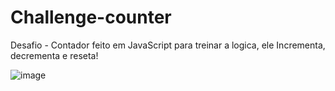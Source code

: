 # Challenge-counter

Desafio - Contador feito em JavaScript para treinar a logica, ele Incrementa, decrementa e reseta!  

![image](https://user-images.githubusercontent.com/93865745/210288664-c7e2c4f1-e0ea-4989-928c-017ea0634cb7.png)

